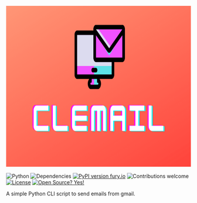 <img src="CLEMAIL.png" height="440px"></img>

![Python](https://img.shields.io/badge/python-v3.6+-blue.svg)
![Dependencies](https://img.shields.io/badge/dependencies-up%20to%20date-brightgreen.svg)
[![PyPI version fury.io](https://badge.fury.io/py/ansicolortags.svg)](https://pypi.python.org/pypi/ansicolortags/)
![Contributions welcome](https://img.shields.io/badge/contributions-welcome-orange.svg)
[![License](https://img.shields.io/badge/license-MIT-blue.svg)](https://opensource.org/licenses/MIT)
[![Open Source? Yes!](https://badgen.net/badge/Open%20Source%20%3F/Yes%21/blue?icon=github)](https://github.com/Naereen/badges/)


A simple Python CLI script to send emails from gmail.

